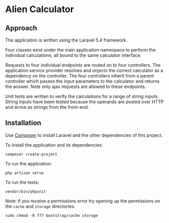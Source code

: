 # Alien Calculator

## Approach

The application is written using the Laravel 5.4 framework.

Four classes exist under the main application namespace to perform the 
individual calculations, all bound to the same calculator interface.

Requests to four individual endpoints are routed on to four controllers. The 
application service provider resolves and onjects the correct calculator as a 
dependency on the controller. The four controllers inherit from a parent 
controller which passes the input parameters to the calculator and returns the 
answer. Note only ajax requests are allowed to these endpoints.

Unit tests are written to verify the calculations for a range of string inputs. 
String inputs have been tested because the operands are posted over HTTP and 
arrive as strings from the front-end.

## Installation

Use [Composer](https://getcomposer.org/) to install Laravel and the other 
dependencies of this project.

To install the application and its dependencies:

    composer create-project

To run the application:

    php artisan serve

To run the tests:

    vendor/bin/phpunit

Note: if you receive a permissions error try opening up the permissions on the 
`cache` and `storage` directories.

    sudo chmod -R 777 bootstrap/cache storage

